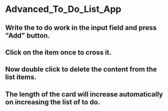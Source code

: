 # Advanced_To_Do_List_App
## Write the to do work in the input field and press "Add" button.
## Click on the item once to cross it.
## Now double click to delete the content from the list items.
## The length of the card will increase automatically on increasing the list of to do.
